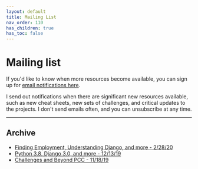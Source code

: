 ```yaml
---
layout: default
title: Mailing List
nav_order: 110
has_children: true
has_toc: false
---
```


# Mailing list

If you'd like to know when more resources become available, you can sign up for [email notifications here](https://emailoctopus.com/lists/95c27296-f1d4-11e9-be00-06b4694bee2a/forms/subscribe).

I send out notifications when there are significant new resources available, such as new cheat sheets, new sets of challenges, and critical updates to the projects. I don't send emails often, and you can unsubscribe at any time.

---

## Archive

- [Finding Employment, Understanding Django, and more - 2/28/20](../mailing_list_archive/ml_3_finding_employment_more/)
- [Python 3.8, Django 3.0, and more - 12/13/19](../mailing_list_archive/ml_2_python38_more/)
- [Challenges and Beyond PCC - 11/18/19](../mailing_list_archive/ml_1_challenges_beyond_pcc/)
